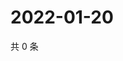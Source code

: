# 2022-01-20

共 0 条

<!-- BEGIN WEIBO -->
<!-- 最后更新时间 Thu Jan 20 2022 00:12:45 GMT+0800 (China Standard Time) -->

<!-- END WEIBO -->
